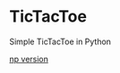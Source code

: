 # TicTacToe

Simple TicTacToe in Python

[np version](https://github.com/EarOfCornProgramming/Python-Projects/blob/main/Tic%20Tac%20Toe%20in%204%20minutes.py)
